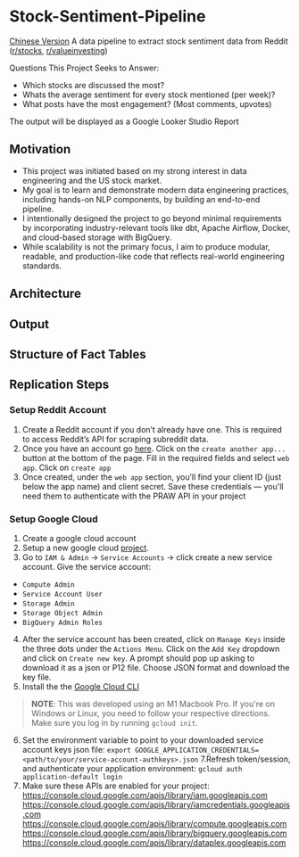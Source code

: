 # Stock-Sentiment-Pipeline
[Chinese Version](instructions/chinese-version.md)
A data pipeline to extract stock sentiment data from Reddit ([r/stocks](https://www.reddit.com/r/stocks/), [r/valueinvesting](https://www.reddit.com/r/valueinvesting/))

Questions This Project Seeks to Answer:
- Which stocks are discussed the most?
- Whats the average sentiment for every stock mentioned (per week)?
- What posts have the most engagement? (Most comments, upvotes)

The output will be displayed as a Google Looker Studio Report

## Motivation
- This project was initiated based on my strong interest in data engineering and the US stock market.
- My goal is to learn and demonstrate modern data engineering practices, including hands-on NLP components, by building an end-to-end pipeline.
- I intentionally designed the project to go beyond minimal requirements by incorporating industry-relevant tools like dbt, Apache Airflow, Docker, and cloud-based storage with BigQuery.
- While scalability is not the primary focus, I aim to produce modular, readable, and production-like code that reflects real-world engineering standards.

## Architecture

## Output

## Structure of Fact Tables

## Replication Steps
### Setup Reddit Account
1. Create a Reddit account if you don’t already have one. This is required to access Reddit’s API for scraping subreddit data.
2. Once you have an account go [here](https://www.reddit.com/prefs/apps). Click on the `create another app...` button at the bottom of the page. Fill in the required fields and select `web app`. Click on `create app`
3. Once created, under the `web app` section, you’ll find your client ID (just below the app name) and client secret.
Save these credentials — you'll need them to authenticate with the PRAW API in your project

### Setup Google Cloud 
1. Create a google cloud account
2. Setup a new google cloud [project](https://cloud.google.com/).
3. Go to `IAM & Admin` -> `Service Accounts` -> click create a new service account. Give the service account:
* `Compute Admin`
* `Service Account User`
* `Storage Admin`
* `Storage Object Admin`
* `BigQuery Admin Roles`
4. After the service account has been created, click on `Manage Keys` inside the three dots under the `Actions Menu`. Click on the `Add Key` dropdown and click on `Create new key`. A prompt should pop up asking to download it as a json or P12 file. Choose JSON format and download the key file.
5. Install the the [Google Cloud CLI](https://cloud.google.com/sdk/docs/install-sdk)
> **NOTE**: This was developed using an M1 Macbook Pro. If you're on Windows or Linux, you need to follow your respective directions.
Make sure you log in by running `gcloud init`.
6. Set the environment variable to point to your downloaded service account keys json file:
`export GOOGLE_APPLICATION_CREDENTIALS=<path/to/your/service-account-authkeys>.json`
7.Refresh token/session, and authenticate your application environment:
`gcloud auth application-default login`
8. Make sure these APIs are enabled for your project:
https://console.cloud.google.com/apis/library/iam.googleapis.com 
https://console.cloud.google.com/apis/library/iamcredentials.googleapis.com 
https://console.cloud.google.com/apis/library/compute.googleapis.com
https://console.cloud.google.com/apis/library/bigquery.googleapis.com
https://console.cloud.google.com/apis/library/dataplex.googleapis.com

